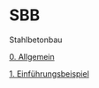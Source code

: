 # SBB
Stahlbetonbau 

[0. Allgemein](https://aiztok.github.io/SBB/000_Allgemein.html)

[1. Einführungsbeispiel](https://aiztok.github.io/SBB/001_Einführungsbeispiel.html)

